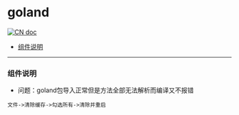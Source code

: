 # goland

[![CN doc](https://img.shields.io/badge/文档-中文版-blue.svg)](goland.md)

- [组件说明](#组件说明)

---

### 组件说明
* 问题：goland包导入正常但是方法全部无法解析而编译又不报错
~~~
文件->清除缓存->勾选所有->清除并重启
~~~


















